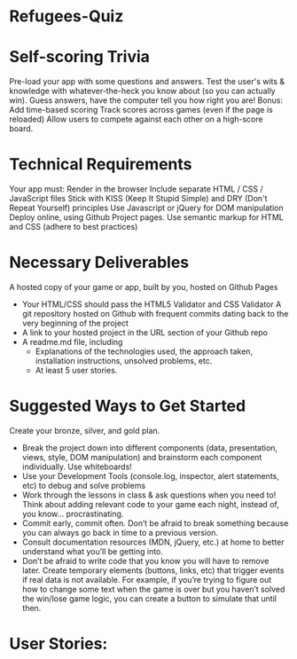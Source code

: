 # Refugees-Quiz

# Self-scoring Trivia
Pre-load your app with some questions and answers.
Test the user's wits & knowledge with whatever-the-heck you know about (so you can actually win). Guess answers, have the computer tell you how right you are!
Bonus:
Add time-based scoring
Track scores across games (even if the page is reloaded)
Allow users to compete against each other on a high-score board.

# Technical Requirements
Your app must:
Render in the browser
Include separate HTML / CSS / JavaScript files
Stick with KISS (Keep It Stupid Simple) and DRY (Don't Repeat Yourself) principles
Use Javascript or jQuery for DOM manipulation
Deploy online, using Github Project pages.
Use semantic markup for HTML and CSS (adhere to best practices)

# Necessary Deliverables
A hosted copy of your game or app, built by you, hosted on Github Pages
  -  Your HTML/CSS should pass the HTML5 Validator and CSS Validator
A git repository hosted on Github with frequent commits dating back to the very beginning of the project
  -  A link to your hosted project in the URL section of your Github repo
  -  A readme.md file, including
      * Explanations of the technologies used, the approach taken, installation instructions, unsolved problems, etc.
      * At least 5 user stories.

# Suggested Ways to Get Started
Create your bronze, silver, and gold plan.
- Break the project down into different components (data, presentation, views, style, DOM manipulation) and brainstorm each component individually. Use whiteboards!
- Use your Development Tools (console.log, inspector, alert statements, etc) to debug and solve problems
- Work through the lessons in class & ask questions when you need to! Think about adding relevant code to your game each night, instead of, you know... procrastinating.
- Commit early, commit often. Don’t be afraid to break something because you can always go back in time to a previous version.
- Consult documentation resources (MDN, jQuery, etc.) at home to better understand what you’ll be getting into.
- Don’t be afraid to write code that you know you will have to remove later. Create temporary elements (buttons, links, etc) that trigger events if real data is not available. For example, if you’re trying to figure out how to change some text when the game is over but you haven’t solved the win/lose game logic, you can create a button to simulate that until then.

# User Stories:
